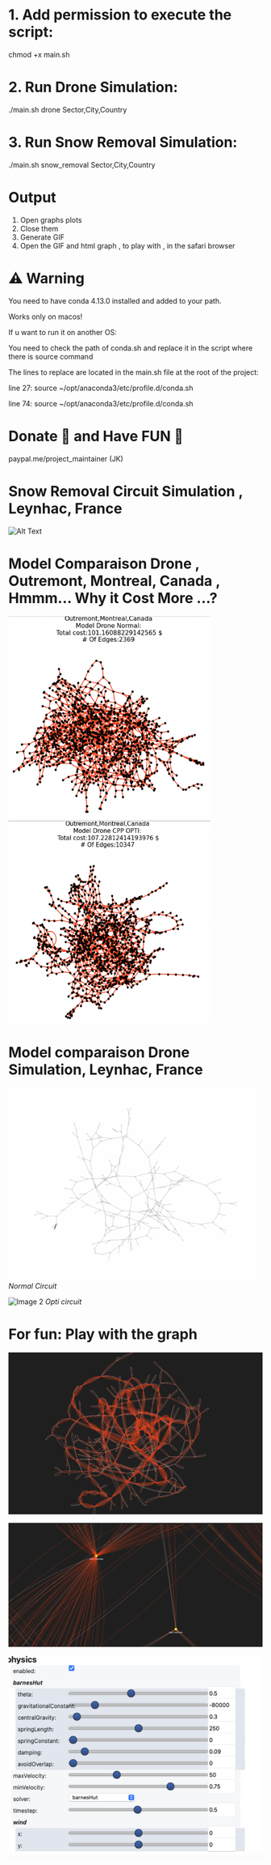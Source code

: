 # 1. Add permission to execute the script:
chmod +x main.sh
# 2. Run Drone Simulation:
./main.sh drone Sector,City,Country

# 3. Run Snow Removal Simulation:
./main.sh snow_removal Sector,City,Country

# Output
1. Open graphs plots
2. Close them
3. Generate GIF
4. Open the GIF and html graph , to play with ,  in the safari browser
# ⚠️ Warning
You need to have conda 4.13.0 installed and added to your path.

Works only on macos!

If u want to run it on another OS:

You need to check the path of conda.sh and replace it in the script where there is source command 

The lines to replace are located in the main.sh file at the root of the project:

line 27: source ~/opt/anaconda3/etc/profile.d/conda.sh

line 74: source ~/opt/anaconda3/etc/profile.d/conda.sh 

# Donate  🙏 and Have FUN 🤩
paypal.me/project_maintainer (JK)

# Snow Removal Circuit Simulation , Leynhac, France
![Alt Text](circuit_snow_removal/gif/cpp_route_animation.gif)


# Model Comparaison Drone , Outremont, Montreal, Canada , Hmmm... Why it Cost More ...?
<div >
  <img src="circuit_drone_comp/normal.png" alt="Image 1" width="400" height="400" />
  <img src="circuit_drone_comp/opti.png" alt="Image 2" width="400" height="400" />
</div>

# Model comparaison Drone Simulation, Leynhac, France


![Image 1](circuit_drone_comp/gif/circuit_drone.gif)
*Normal Circuit*

![Image 2](circuit_drone_comp/gif/circuit_drone2.gif)
*Opti circuit*


# For fun: Play with the graph


![Alt Text](circuit_drone_comp/anim1.png)

![Alt Text](circuit_drone_comp/anim2.png)

![Alt Text](circuit_drone_comp/anim3.png)

